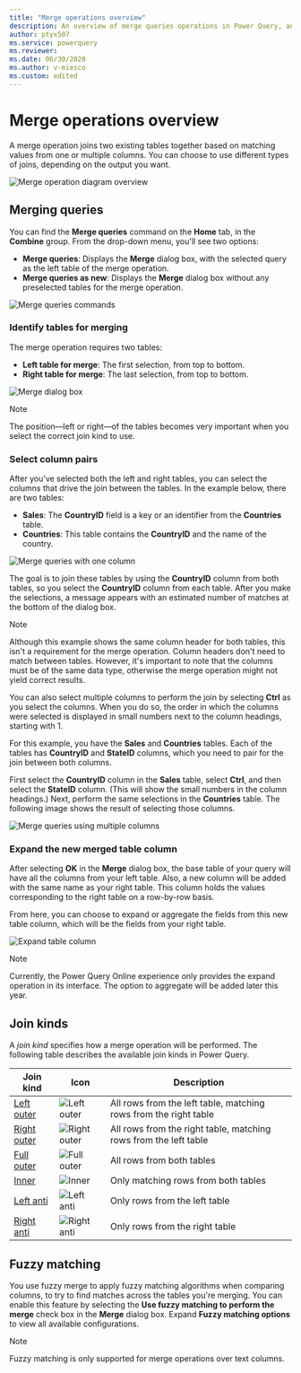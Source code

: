 ```yaml
---
title: "Merge operations overview"
description: An overview of merge queries operations in Power Query, and the basic principles and common uses. 
author: ptyx507
ms.service: powerquery
ms.reviewer: 
ms.date: 06/30/2020
ms.author: v-miesco
ms.custom: edited
---
```


# Merge operations overview
<!--Edit okay? The other articles all call it this, so if you don't like it, please change those cross-references.-->
A merge operation joins two existing tables together based on matching values from one or multiple columns. You can choose to use different types of joins, depending on the output you want.

![Merge operation diagram overview](images/merge-operation-diagram-overview.png "needs detailed alt text")
<!--As noted elsewhere, procedure headings don't quite work as H2s. The H3s in this section are sort of like steps in a mega-procedure, so I suggest adding an H3 (line 27) and rewording another so it looks more like a step.-->
## Merging queries

You can find the **Merge queries** command on the **Home** tab, in the **Combine** group. From the drop-down menu, you'll see two options:

* **Merge queries**: Displays the **Merge** dialog box, with the selected query as the left table of the merge operation.
* **Merge queries as new**: Displays the **Merge** dialog box without any preselected tables for the merge operation.

![Merge queries commands](images/me-merge-operations-overview-merge-icons.png "Merge queries commands")

### Identify tables for merging
<!--Suggested.-->
The merge operation requires two tables:

* **Left table for merge**: The first selection, from top to bottom.<!--Does this mean "The first table you select, with all rows selected."?-->
* **Right table for merge**: The last<!--Should this be "second"?--> selection, from top to bottom.

![Merge dialog box](images/me-merge-operations-overview-merge-window.png "Merge dialog box")

>[!NOTE]
>The position&mdash;left or right&mdash;of the tables becomes very important when you select the correct join kind to use.

### Select column pairs

After you've selected both the left and right tables, you can select the columns that drive the join between the tables. In the example below, there are two tables:

* **Sales**: The **CountryID** field is a key or an identifier from the **Countries** table.
* **Countries**: This table contains the **CountryID** and the name of the country.

![Merge queries with one column](images/me-merge-operations-overview-merge-window-one-column-sample.png "needs detailed alt text")

The goal is to join these tables by using the **CountryID** column from both tables, so you select the **CountryID** column from each table. After you make the selections, a message appears with an estimated number of matches at the bottom of the dialog box.

>[!NOTE]
> Although this example shows the same column header for both tables, this isn't a requirement for the merge operation. Column headers don't need to match between tables. However, it's important to note that the columns must be of the same data type, otherwise the merge operation might not yield correct results.

You can also select multiple columns to perform the join by selecting **Ctrl** as you select the columns. When you do so, the order in which the columns were selected is displayed in small numbers next to the column headings, starting with 1. 

For this example, you have the **Sales** and **Countries** tables. Each of the tables has **CountryID** and **StateID** columns, which you need to pair for the join between both columns. 

First select the **CountryID** column in the **Sales** table, select **Ctrl**, and then select the **StateID** column. (This will show the small numbers in the column headings.) Next, perform the same selections<!--Suggested.--> in the **Countries** table. The following image shows the result of selecting those columns.

![Merge queries using multiple columns](images/me-merge-operations-overview-merge-window-multiple-columns-sample.png "needs detailed alt text")

### Expand the new merged table column
<!--Suggested, so this heading will start with a verb. Should it be "Expand or aggregate...", even if aggregate isn't available everywhere?-->
After selecting **OK** in the **Merge** dialog box, the base table of your query will have all the columns from your left table. Also, a new column will be added with the same name as your right table. This column holds the values corresponding to the right table on a row-by-row basis.

From here, you can choose to expand or aggregate the fields from this new table column, which will be the fields from your right table.

![Expand table column](images/me-merge-operations-overview-expand-table-column.png "needs detailed alt text")

>[!NOTE]
>Currently, the Power Query Online experience only provides the expand operation in its interface. The option to aggregate will be added later this year.

## Join kinds

A *join kind* specifies how a merge operation will be performed. The following table describes the available join kinds in Power Query.

|Join kind| Icon| Description|
|---------------|-----|-----------|
|[Left outer](merge-queries-left-outer.md)| ![Left outer](images/JoinKindLeftOuterIcon.jpg)| All rows from the left table, matching rows from the right table|
|[Right outer](merge-queries-right-outer.md)| ![Right outer](images/JoinKindRightOuterIcon.jpg)| All rows from the right table, matching rows from the left table|
|[Full outer](merge-queries-full-outer.md)| ![Full outer](images/JoinKindFullOuterIcon.jpg)| All rows from both tables|
|[Inner](merge-queries-inner.md)| ![Inner](images/JoinKindInnerIcon.jpg)| Only matching rows from both tables|
|[Left anti](merge-queries-left-anti.md)| ![Left anti](images/JoinKindLeftAntiIcon.jpg)| Only rows from the left table|
|[Right anti](merge-queries-right-anti.md)| ![Right anti](images/JoinKindRightAntiIcon.jpg)| Only rows from the right table|

## Fuzzy matching

You use fuzzy merge to apply fuzzy matching algorithms when comparing columns, to try to find matches across the tables you're merging. You can enable this feature by selecting the **Use fuzzy matching to perform the merge** check box in the **Merge** dialog box. Expand **Fuzzy matching options** to view all available configurations.

>[!NOTE]
>Fuzzy matching is only supported for merge operations over text columns.
